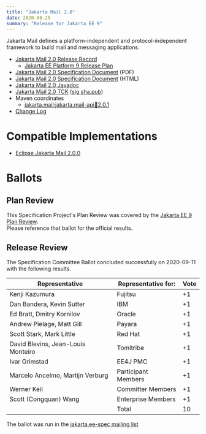 ```yaml
---
title: "Jakarta Mail 2.0"
date: 2020-08-25
summary: "Release for Jakarta EE 9"
---
```


Jakarta Mail defines a platform-independent and protocol-independent framework to build mail and messaging applications.

* [Jakarta Mail 2.0 Release Record](https://projects.eclipse.org/projects/ee4j.mail/releases/2.0.0)
  * [Jakarta EE Platform 9 Release Plan](https://eclipse-ee4j.github.io/jakartaee-platform/jakartaee9/JakartaEE9ReleasePlan)
* [Jakarta Mail 2.0 Specification Document](./jakarta-mail-spec-2.0.pdf) (PDF)
* [Jakarta Mail 2.0 Specification Document](./jakarta-mail-spec-2.0.html) (HTML)
* [Jakarta Mail 2.0 Javadoc](./apidocs)
* [Jakarta Mail 2.0 TCK](https://download.eclipse.org/jakartaee/mail/2.0/jakarta-mail-tck-2.0.0.zip) ([sig](https://download.eclipse.org/jakartaee/mail/2.0/jakarta-mail-tck-2.0.0.zip.sig),[sha](https://download.eclipse.org/jakartaee/mail/2.0/jakarta-mail-tck-2.0.0.zip.sha256),[pub](https://raw.githubusercontent.com/jakartaee/specification-committee/master/jakartaee-spec-committee.pub))
* Maven coordinates
  * [jakarta.mail:jakarta.mail-api:jar:2.0.1](https://search.maven.org/artifact/jakarta.mail/jakarta.mail-api/2.0.1/jar)
* [Change Log](./changelog)


# Compatible Implementations

* [Eclipse Jakarta Mail 2.0.0](https://eclipse-ee4j.github.io/mail/)

# Ballots

## Plan Review

[//]: # (For Jakarta EE 9, the Platform Plan Review covered 95% of the Specification Projects.  For those Projects, just use the following statement in this Plan Review section:)

This Specification Project's Plan Review was covered by the [Jakarta EE 9 Plan Review](https://jakarta.ee/specifications/platform/9/).  
Please reference that ballot for the official results.

[//]: # (If your Project was required to do a standalone Plan Review...  You'll need to perform an official Plan Review ballot and record the results here.)

## Release Review

The Specification Committee Ballot concluded successfully on 2020-09-11 with the following results.

| Representative                                      | Representative for: | Vote |
|-----------------------------------------------------|---------------------|------|
| Kenji Kazumura                                      | Fujitsu             |  +1  |
| Dan Bandera, Kevin Sutter                           | IBM                 |  +1  |
| Ed Bratt, Dmitry Kornilov                           | Oracle              |  +1  |
| Andrew Pielage, Matt Gill                           | Payara              |  +1  |
| Scott Stark, Mark Little                            | Red Hat             |  +1  |
| David Blevins, Jean-Louis Monteiro                  | Tomitribe           |  +1  |
| Ivar Grimstad                                       | EE4J PMC            |  +1  |
| Marcelo Ancelmo, Martijn Verburg                    | Participant Members |  +1  |
| Werner Keil                                         | Committer Members   |  +1  |
| Scott (Congquan) Wang                               | Enterprise Members  |  +1  |
|                                                     | Total               |  10  |

The ballot was run in the [jakarta.ee-spec mailing list](https://www.eclipse.org/lists/jakarta.ee-spec/msg00889.html)

